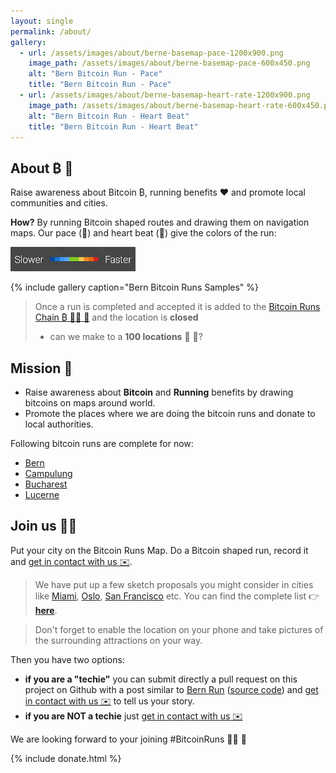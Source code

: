 ```yaml
---
layout: single
permalink: /about/
gallery:
  - url: /assets/images/about/berne-basemap-pace-1200x900.png
    image_path: /assets/images/about/berne-basemap-pace-600x450.png
    alt: "Bern Bitcoin Run - Pace"
    title: "Bern Bitcoin Run - Pace"
  - url: /assets/images/about/berne-basemap-heart-rate-1200x900.png
    image_path: /assets/images/about/berne-basemap-heart-rate-600x450.png
    alt: "Bern Bitcoin Run - Heart Beat"
    title: "Bern Bitcoin Run - Heart Beat"    
---
```


## About ₿ 🏃

Raise awareness about Bitcoin ₿, running benefits ❤️  and promote local communities and cities.  
 
 **How?** By running Bitcoin shaped routes and drawing them on navigation maps. 
 Our pace (🏃) and heart beat (💓) give the colors of the run:
 
  <p>
    <a href="/assets/images/runs/intensity-scale.png">
      <img src="/assets/images/about/intensity-scale-200x39.png" alt="Intensity scale" class="align-center">
    </a>
  </p> 

{% include gallery caption="Bern Bitcoin Runs Samples" %}

> Once a run is completed and accepted it is added to the [Bitcoin Runs Chain ₿ 🏃‍♂️ 🔗](/chain) and the location is **closed**
> - can we make to a **100 locations** 🏃 💪?

## Mission 🎯

- Raise awareness about **Bitcoin** and **Running** benefits by drawing bitcoins on maps around world. 
- Promote the places where we are doing the bitcoin runs and donate to local authorities.

Following bitcoin runs are complete for now:
- [Bern](/bern) 
- [Campulung](/campulung)
- [Bucharest](/bucharest)
- [Lucerne](/lucerne)


## Join us 🏃💪

Put your city on the Bitcoin Runs Map. Do a Bitcoin shaped run, record it and [get in contact with us ✉️](mailto:bitcoinruns@protonmail.com). 
 
> We have put up a few sketch proposals you might consider in cities like [Miami](/miami/), [Oslo](/oslo/), [San Francisco](/san-francisco) etc.
> You can find the complete list 👉  &nbsp; **[here](/proposals)**. 
 
> Don't forget to enable the location on your phone and take pictures of the surrounding attractions on your way.
  
Then you have two options:
 - **if you are a "techie"** you can submit directly a pull request on this
 project on Github with a post similar to [Bern Run](/bern/) ([source code](https://github.com/BitcoinRuns/bitcoinrun.art/blob/main/_pages/berne.md))
  and [get in contact with us ✉️](mailto:bitcoinruns@protonmail.org) to tell us your story.
 - **if you are NOT a techie** just [get in contact with us ✉️](mailto:bitcoinruns@protonmail.com)

We are looking forward to your joining #BitcoinRuns 🙏🏽 🙏

{% include donate.html %}